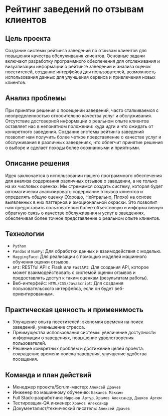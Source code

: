 # Рейтинг заведений по отзывам клиентов

## Цель проекта
Создание системы рейтинга заведений по отзывам клиентов для повышения качества обслуживания клиентов. Основные задачи включают разработку программного обеспечения для отслеживания и визуализации информации о рейтинге заведений и анализа оценок посетителей, создание интерфейса для пользователей, возможность использования данных для улучшения сервиса и привлечения новых клиентов.

## Анализ проблемы
При принятии решения о посещении заведений, часто сталкиваемся с неопределенностью относительно качества услуг и обслуживания. Отсутствие достоверной информации о реальном опыте клиентов оставляет нас в непонятном положении: куда идти и что ожидать от конкретного заведения. Создание системы рейтинга заведений позволит нам получить более четкое представление о качестве услуг и обслуживания в различных заведениях, что облегчит принятие решения о выборе и сделает походы более осознанными и приятными.

## Описание решения
Идея заключается в использовании нашего программного обеспечения для анализа содержания различных отзывов о заведении, а не только на их числовых оценках. Мы стремимся создать систему, которая будет автоматически анализировать содержание отзывов клиентов и определять общую оценку (Хорошо, Нейтрально, Плохо) на основе выявленных в них паттернов и эмоциональной окраски. Это позволит нам предоставить пользователям более объективную и информативную обратную связь о качестве обслуживания и услуг в заведениях, обеспечивая более точное представление о реальном опыте клиентов.

## Технологии
- `Python`
- `Pandas` и `NumPy`: Для обработки данных и взаимодействия с моделью.
- `HaggingFace`: Для реализации с помощью моделей машинного обучения оценки отзывов.
- `API`: RESTful API с Flask или `FastAPI`: Для создания API, которое может взаимодействовать с системой оценки отзывов и предоставлять доступ к таким оценкам (результатам работы).
- Веб-интерфейс: `HTML/CSS/JavaScript`: Для создания пользовательского интерфейса, если он будет веб-ориентированным.

## Практическая ценность и применимость
- Улучшение опыта посетителей: экономия времени на поиск заведений, уменьшение стресса.
- Преимущества использования системы: увеличение доступности информации о заведениях, повышение удовлетворения пользователей.
- Решение конкретных проблем и достижение целей проекта: сокращение времени поиска заведения, улучшение удобства посещения.

## Команда и план действий
- Менеджер проекта/Scrum-мастер: `Алексей Драчев`
- Инженер по машинному обучению: `Баканов Максим`
- Full Stack-разработчик: `Миронов Артур`, `Храмов Александр`, `Дашков Артем`
- Тестировщик-QA инженер: `Храмов Александр`
- Документалист/технический писатель: `Алексей Драчев`
